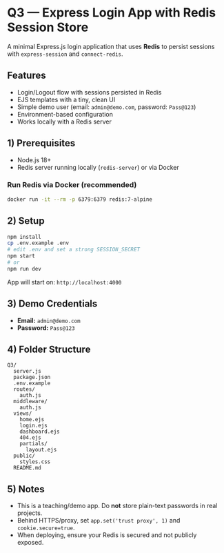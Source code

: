 # Q3 — Express Login App with Redis Session Store

A minimal Express.js login application that uses **Redis** to persist sessions with `express-session` and `connect-redis`.

## Features
- Login/Logout flow with sessions persisted in Redis
- EJS templates with a tiny, clean UI
- Simple demo user (email: `admin@demo.com`, password: `Pass@123`)
- Environment-based configuration
- Works locally with a Redis server

## 1) Prerequisites
- Node.js 18+
- Redis server running locally (`redis-server`) or via Docker

### Run Redis via Docker (recommended)
```bash
docker run -it --rm -p 6379:6379 redis:7-alpine
```

## 2) Setup
```bash
npm install
cp .env.example .env
# edit .env and set a strong SESSION_SECRET
npm start
# or
npm run dev
```

App will start on: `http://localhost:4000`

## 3) Demo Credentials
- **Email:** `admin@demo.com`
- **Password:** `Pass@123`

## 4) Folder Structure
```
Q3/
  server.js
  package.json
  .env.example
  routes/
    auth.js
  middleware/
    auth.js
  views/
    home.ejs
    login.ejs
    dashboard.ejs
    404.ejs
    partials/
      layout.ejs
  public/
    styles.css
  README.md
```

## 5) Notes
- This is a teaching/demo app. Do **not** store plain-text passwords in real projects.
- Behind HTTPS/proxy, set `app.set('trust proxy', 1)` and `cookie.secure=true`.
- When deploying, ensure your Redis is secured and not publicly exposed.